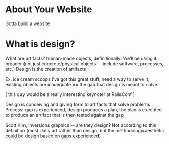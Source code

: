 # About Your Website
Gotta build a website

# What is design?
What are artifacts? human-made objects, definitionally. We'll be using it broader (not just concrete/physical objects -- include software, processes, etc.)
Design is the creation of artifacts

Ex: ice cream scoops
I've got this great stuff, need a way to serve it, existing objects are inadequate == the gap that design is meant to solve

[ this guy would be a really interesting keynoter at RailsConf ]

Design is conceiving and giving form to artifacts that solve problems
Process: gap is experienced, design produces a plan, the plan is executed to produce an artifact that is then tested against the gap

Scott Kim, inversions graphics -- are they design? Not according to this definition (most likely art rather than design, but the methodology/aesthetic could be design based on gaps experienced)
